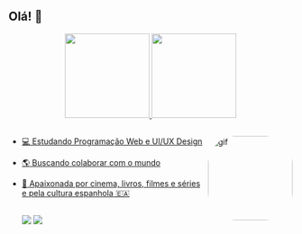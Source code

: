 ## Olá! 👋

<div align="center">
  <a href="https://github.com/camilafbc">
    <img height="150em" src="https://github-readme-stats.vercel.app/api?username=camilafbc&show_icons=true&theme=radical&include_all_commits=true&count_private=true"/>
    <img height="150em" src="https://github-readme-stats.vercel.app/api/top-langs/?username=camilafbc&layout=compact&langs_count=7&theme=radical"/>
</div>
  
<div>
  <img align="right" alt="gif" height="150" style="border-radius:50px;" src="https://c.tenor.com/FEoTGVuhcs8AAAAd/muy-bien-tokio.gif">
</div>  

  ##

- 💻 Estudando Programação Web e UI/UX Design
- 🌎 Buscando colaborar com o mundo  
- 💖 Apaixonada por cinema, livros, filmes e séries e pela cultura espanhola 🇪🇦 

  ##
  
  <div> 
  <a href="https://instagram.com/camilafbc" target="_blank"><img src="https://img.shields.io/badge/-Instagram-%23E4405F?style=for-the-badge&logo=instagram&logoColor=white" target="_blank"></a>
  <a href="https://www.linkedin.com/in/camilafbc/" target="_blank"><img src="https://img.shields.io/badge/-LinkedIn-%230077B5?style=for-the-badge&logo=linkedin&logoColor=white" target="_blank"></a> 
  </div>
